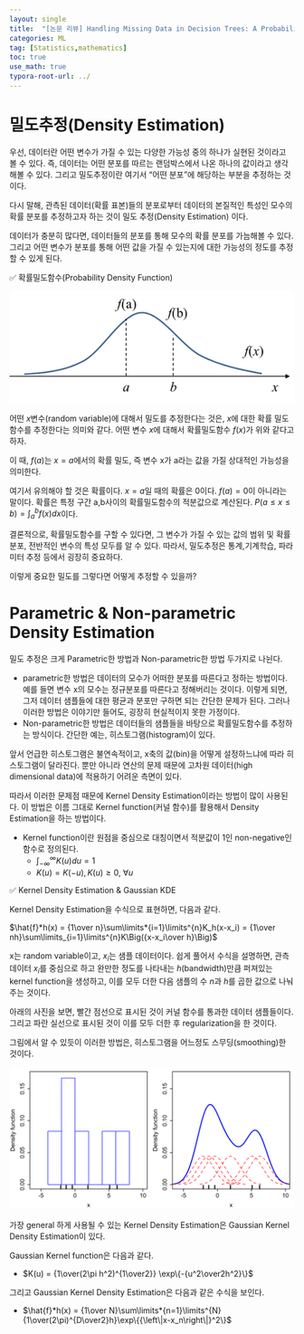 ```yaml
---
layout: single
title:  "[논문 리뷰] Handling Missing Data in Decision Trees: A Probabilistic Approach"
categories: ML
tag: [Statistics,mathematics]
toc: true
use_math: true
typora-root-url: ../
---
```


# 밀도추정(Density Estimation)

우선, 데이터란 어떤 변수가 가질 수 있는 다양한 가능성 중의 하나가 실현된 것이라고 볼 수 있다. 즉, 데이터는 어떤 분포를 따르는 랜덤박스에서 나온 하나의 값이라고 생각해볼 수 있다. 그리고 밀도추정이란 여기서 “어떤 분포”에 해당하는 부분을 추정하는 것이다.

다시 말해, 관측된 데이터(확률 표본)들의 분포로부터 데이터의 본질적인 특성인 모수의 확률 분포를 추정하고자 하는 것이 밀도 추정(Density Estimation) 이다.

데이터가 충분히 많다면, 데이터들의 분포를 통해 모수의 확률 분포를 가늠해볼 수 있다. 그리고 어떤 변수가 분포를 통해 어떤 값을 가질 수 있는지에 대한 가능성의 정도를 추정할 수 있게 된다.

:white_check_mark: 확률밀도함수(Probability Density Function)

![Untitled](/images/2023-03-26-Gaussian_Kernel_Density_Estimation/Untitled.png)

어떤 $x$변수(random variable)에 대해서 밀도를 추정한다는 것은, $x$에 대한 확률 밀도 함수를 추정한다는 의미와 같다. 어떤 변수 $x$에 대해서 확률밀도함수 $f(x)$가 위와 같다고 하자.

이 때, $f(a)$는 $x = a$에서의 확률 밀도, 즉 변수 x가 a라는 값을 가질 상대적인 가능성을 의미한다.

여기서 유의해야 할 것은 확률이다. $x=a$일 때의 확률은 $0$이다. $f(a)=0$이 아니라는 말이다. 확률은 특정 구간 a,b사이의 확률밀도함수의 적분값으로 계산된다. $P(a≤x≤b)= \int_a^bf(x)dx$이다.

결론적으로, 확률밀도함수를 구할 수 있다면, 그 변수가 가질 수 있는 값의 범위 및 확률분포, 전반적인 변수의 특성 모두를 알 수 있다. 따라서, 밀도추정은 통계,기계학습, 파라미터 추정 등에서 굉장히 중요하다.

이렇게 중요한 밀도를 그렇다면 어떻게 추정할 수 있을까?

# Parametric & Non-parametric Density Estimation

밀도 추정은 크게 Parametric한 방법과 Non-parametric한 방법 두가지로 나뉜다.

- parametric한 방법은 데이터의 모수가 어떠한 분포를 따른다고 정하는 방법이다. 예를 들면 변수 x의 모수는 정규분포를 따른다고 정해버리는 것이다. 이렇게 되면, 그저 데이터 샘플들에 대한 평균과 분포만 구하면 되는 간단한 문제가 된다. 그러나 이러한 방법은 이야기만 들어도, 굉장히 현실적이지 못한 가정이다.
- Non-parametric한 방법은 데이터들의 샘플들을 바탕으로 확률밀도함수를 추정하는 방식이다. 간단한 예는, 히스토그램(histogram)이 있다.

앞서 언급한 히스토그램은 불연속적이고, x축의 값(bin)을 어떻게 설정하느냐에 따라 히스토그램이 달라진다. 뿐만 아니라 연산의 문제 때문에 고차원 데이터(high dimensional data)에 적용하기 어려운 측면이 있다.

따라서 이러한 문제점 때문에 Kernel Density Estimation이라는 방법이 많이 사용된다. 이 방법은 이름 그대로 Kernel function(커널 함수)를 활용해서 Density Estimation을 하는 방법이다.

- Kernel function이란 원점을 중심으로 대칭이면서 적분값이 1인 non-negative인 함수로 정의된다.
  - $\int_{-\infty}^{\infty}K(u)du=1$
  - $K(u)=K(-u), K(u)\geq0,$ ∀$u$

:white_check_mark: Kernel Density Estimation & Gaussian KDE

Kernel Density Estimation을 수식으로 표현하면, 다음과 같다.

$\hat{f}*h(x) = {1\over n}\sum\limits*{i=1}\limits^{n}K_h(x-x_i) = {1\over nh}\sum\limits_{i=1}\limits^{n}K\Big({x-x_i\over h}\Big)$

x는 random variable이고, $x_i$는 샘플 데이터이다. 쉽게 풀어서 수식을 설명하면, 관측 데이터 $x_i$를 중심으로 하고 완만한 정도를 나타내는 $h$(bandwidth)만큼 퍼져있는 kernel function을 생성하고, 이를 모두 더한 다음 샘플의 수 $n$과 $h$를 곱한 값으로 나눠주는 것이다.

아래의 사진을 보면, 빨간 점선으로 표시된 것이 커널 함수를 통과한 데이터 샘플들이다. 그리고 파란 실선으로 표시된 것이 이를 모두 더한 후 regularization을 한 것이다.

그림에서 알 수 있듯이 이러한 방법은, 히스토그램을 어느정도 스무딩(smoothing)한 것이다.

![Untitled-2](/images/2023-03-26-Gaussian_Kernel_Density_Estimation/Untitled-2.png)

가장 general 하게 사용될 수 있는 Kernel Density Estimation은 Gaussian Kernel Density Estimation이 있다.

Gaussian Kernel function은 다음과 같다.

- $K(u) = {1\over(2\pi h^2)^{1\over2}} \exp\{-{u^2\over2h^2}\}$

그리고 Gaussian Kernel Density Estimation은 다음과 같은 수식을 보인다.

- $\hat{f}*h(x) = {1\over N}\sum\limits*{n=1}\limits^{N}{1\over(2\pi)^{D\over2}h}\exp\{{\left\|x-x_n\right\|}^2\}$